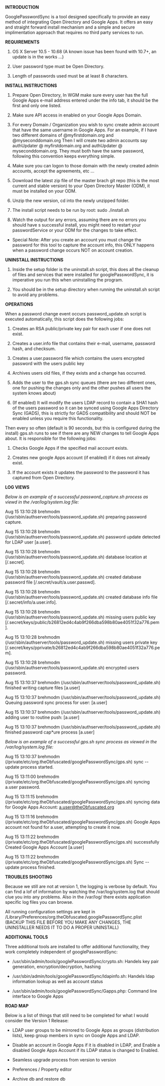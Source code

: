 **INTRODUCTION**

GooglePasswordSync is a tool designed specifically to provide an easy method of integrating Open Directory and Google Apps. It offers an easy and straight forward install mechanism and a simple and secure implimentation approach that requires no third party services to run.

**REQUIREMENTS**

1. OS X Server 10.5 - 10.68 (A known issue has been found with 10.7+, an update is in the works ...)

2. User password type must be Open Directory.

3. Length of passwords used must be at least 8 characters.

**INSTALL INSTRUCTIONS**

1. Prepare Open Directory, In WGM make sure every user has the full Google Apps e-mail address entered under the info tab, it should be the first and only one listed.

2. Make sure API access in enabled on your Google Apps Domain.

3. For every Domain / Organization you wish to sync create admin account that have the same username in Google Apps. For an example, if I have two different domains of @myfirstdomain.org and @myseconddomain.org Then I will create two admin accounts say authUpdater @ myfirstdomain.org and authUpdater @ myseconddomain.org. They must both have the same password, following this convention keeps everything simple.

4. Make sure you can logon to those domain with the newly created admin accounts, accept the agreements, etc ...

5. Download the latest zip file of the master brach git repo (this is the most current and stable version) to your Open Directory Master (ODM), it must be installed on your ODM.

6. Unzip the new version, cd into the newly unzipped folder.

7. The install script needs to be run by root: sudo ./install.sh

8. Watch the output for any errors, assuming there are no errors you should have s successful install, you might need to restart your passwordService or your ODM for the changes to take effect. 

* Special Note: After you create an account you must change the password for this tool to capture the account info, this ONLY happens when a password change occurs NOT on account creation.


**UNINSTALL INSTRUCTIONS**

1. Inside the setup folder is the uninstall.sh script, this does all the cleanup of files and services that were installed for googlePasswordSync, it is imperative you run this when uninstalling the program.

2. You should be in the setup directory when running the uninstall.sh script to avoid any problems.


**OPERATIONS**

When a password change event occurs password_update.sh script is executed automatically, this script does the following jobs:

1. Creates an RSA public/private key pair for each user if one does not exist.

2. Creates a user.info file that contains their e-mail, username, password hash, and checksum.

3. Creates a user.password file which contains the users encrypted password with the users public key

4. Archives users old files, if they exists and a change has occurred.

5. Adds the user to the gps.sh sync queues (there are two different ones, one for pushing the changes only and the other pushes all users the system knows about)

6. (If enabled) It will modify the users LDAP record to contain a SHA1 hash of the users password so it can be synced using Google Apps Directory Sync (GADS), this is strictly for GADS compatibility and should NOT be enabled unless you require this functionality.

Then every so often (default is 90 seconds, but this is configured during the install) gps.sh runs to see if there are any NEW changes to tell Google Apps about. It is responsible for the following jobs:

1. Checks Google Apps if the specified mail account exists.

2. Creates new google Apps account (if enabled) if it does not already exist.

3. If the account exists it updates the password to the password it has captured from Open Directory.

**LOG VIEWS**

*Below is an example of a successful password_capture.sh process as viewd in the /var/log/system.log file:*

Aug 15 13:10:28 brehmodm (/usr/sbin/authserver/tools/password_update.sh) preparing password capture.

Aug 15 13:10:28 brehmodm (/usr/sbin/authserver/tools/password_update.sh) password update detected for LDAP user [a.user].

Aug 15 13:10:28 brehmodm (/usr/sbin/authserver/tools/password_update.sh) database location at [/.secret].

Aug 15 13:10:28 brehmodm (/usr/sbin/authserver/tools/password_update.sh) created database password file [/.secret/vault/a.user.passwd].

Aug 15 13:10:28 brehmodm (/usr/sbin/authserver/tools/password_update.sh) created database info file [/.secret/info/a.user.info].

Aug 15 13:10:28 brehmodm (/usr/sbin/authserver/tools/password_update.sh) missing users public key [/.secret/keys/public/b26812ed4c4ab9f266dba598b80ae4051f32a776.pem].

Aug 15 13:10:28 brehmodm (/usr/sbin/authserver/tools/password_update.sh) missing users private key [/.secret/keys/pprivate/b26812ed4c4ab9f266dba598b80ae4051f32a776.pem].

Aug 15 13:10:28 brehmodm (/usr/sbin/authserver/tools/password_update.sh) encrypted users password.

Aug 15 13:10:37 brehmodm (/usr/sbin/authserver/tools/password_update.sh) finished writing capture files [a.user]

Aug 15 13:10:37 brehmodm (/usr/sbin/authserver/tools/password_update.sh) Queuing password sync process for user: [a.user]

Aug 15 13:10:37 brehmodm (/usr/sbin/authserver/tools/password_update.sh) adding user to routine push: [a.user]

Aug 15 13:10:37 brehmodm (/usr/sbin/authserver/tools/password_update.sh) finished password cap*ure process [a.user]



*Below is an example of a successful gps.sh sync process as viewed in the /var/log/system.log file:*

Aug 15 13:10:37 brehmodm (/private/etc/org.theObfuscated/googlePasswordSync/gps.sh) sync --update process started.

Aug 15 13:11:00 brehmodm (/private/etc/org.theObfuscated/googlePasswordSync/gps.sh) syncing a.user password.

Aug 15 13:11:15 brehmodm (/private/etc/org.theObfuscated/googlePasswordSync/gps.sh) syncing data for Google Apps Account: a.user@theObfuscated.org

Aug 15 13:11:16 brehmodm (/private/etc/org.theObfuscated/googlePasswordSync/gps.sh)  Google Apps account not found for a.user, attempting to create it now.

Aug 15 13:11:22 brehmodm (/private/etc/org.theObfuscated/googlePasswordSync/gps.sh)  successfully Created Google Apps Account [a.user]

Aug 15 13:11:22 brehmodm (/private/etc/org.theObfuscated/googlePasswordSync/gps.sh) Sync --update process finished.


**TROUBLES SHOOTING**

Because we still are not at version 1, the logging is verbose by default. You can find a lof of information by watching the /var/log/system.log that should clue you into any problems. Also in the /var/log/ there exists application specific log files you can browse.

All running configuration settings are kept in /Library/Preferences/org.theObfuscated.googlePasswordSync.plist
(BACKUP THIS FILE BEFORE YOU MAKE ANY CHANGES, THE UNINSTALLER NEEDS IT TO DO A PROPER UNINSTALL)


**ADDITIONAL TOOLS**

Three additional tools are installed to offer additional functionality, they work completely independent of googlePasswordSync:

- /usr/sbin/admin/tools/googlePasswordSync/crypto.sh: Handels key pair generation, encryption/decryption, hashing

- /usr/sbin/admin/tools/googlePasswordSync/ldapinfo.sh: Handels ldap information lookup as well as account status

- /usr/sbin/admin/tools/googlePasswordSync/Gapps.php: Command line interface to Google Apps


**ROAD MAP**

Below is a list of things that still need to be completed for what I would consider the Version 1 Release:

- LDAP user groups to be mirrored to Google Apps as groups (distribution lists), keep group members in sync on Google Apps and LDAP.

- Disable an account in Google Apps if it is disabled in LDAP, and Enable a disabled Google Apps Account if its LDAP status is changed to Enabled.

- Seamless upgrade process from version to version

- Preferences / Property editor

- Archive db and restore db